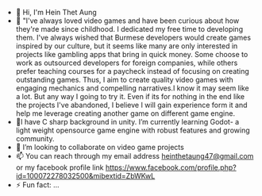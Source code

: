 - 👋 Hi, I'm Hein Thet Aung
- 👀 "I've always loved video games and have been curious about how they're made since childhood. I dedicated my free time to developing them. I've always wished that Burmese developers would create games inspired by our culture, but it seems like many are only interested in projects like gambling apps that bring in quick money. Some choose to work as outsourced developers for foreign companies, while others prefer teaching courses for a paycheck instead of focusing on creating outstanding games. Thus, I aim to create quality video games with engaging mechanics and compelling narratives.I know it may seem like a lot. But any way I going to try it. Even if its for nothing in the end like the projects I've abandoned, I believe I will gain experience form it and help me leverage creating another game on different game engine.
- 🌱I have C sharp background in unity. I’m currently learning Godot- a light weight opensource game engine with robust features and growing community. 
- 💞️ I’m looking to collaborate on video game projects
- 📫 You can reach through my email address heinthetaung47@gmail.com or my facebook profile link https://www.facebook.com/profile.php?id=100072278032500&mibextid=ZbWKwL
- ⚡ Fun fact: ...

<!---
HeinThetGit/HeinThetGit is a ✨ special ✨ repository because its `README.md` (this file) appears on your GitHub profile.
You can click the Preview link to take a look at your changes.
--->
